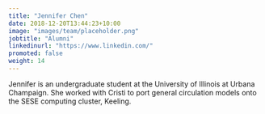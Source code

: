 ```yaml
---
title: "Jennifer Chen"
date: 2018-12-20T13:44:23+10:00
image: "images/team/placeholder.png"
jobtitle: "Alumni"
linkedinurl: "https://www.linkedin.com/"
promoted: false
weight: 14
---
```


Jennifer is an undergraduate student at the University of Illinois at Urbana Champaign. She worked with Cristi to port general circulation models onto the SESE computing cluster, Keeling.
